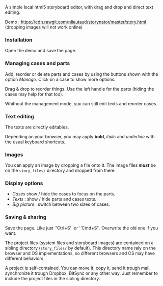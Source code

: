 A simple local html5 storyboard editor, with drag and drop and direct text editing.

Demo : https://cdn.rawgit.com/nliautaud/storynator/master/story.html (dropping images will not work online)

### Installation

Open the demo and save the page.

### Managing cases and parts

Add, reorder or delete parts and cases by using the buttons shown with the option *Manage*. Click on a case to show more options.

Drag & drop to reorder things. Use the left handle for the parts (hiding the cases may help for that too).

Whithout the management mode, you can still edit texts and reorder cases.

### Text editing

The texts are directly editables.

Depending on your browser, you may apply **bold**, *italic* and _underline_ with the usual keyboard shortcuts.

### Images

You can apply an image by dropping a file onto it. The image files _**must**_ be on the ``story_files/`` directory and dropped from there.

### Display options

- *Cases* show / hide the cases to focus on the parts.
- *Texts* : show / hide parts and cases texts.
- *Big picture* : switch between two sizes of cases.

### Saving & sharing

Save the page. Like just ''Ctrl+S'' or ''Cmd+S''. Overwrite the old one if you want.

The project files (system files and storyboard images) are contained on a sibling directory (``story_files/`` by default). This directory name rely on the browser and OS implementations, so different browsers and OS may have different behaviors.

A project is self-contained. You can move it, copy it, send it trough mail, synchronize it trough Dropbox, BitSync or any other way. Just remember to include the project files in the sibling directory.

